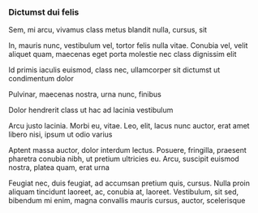 ### Dictumst dui felis

Sem, mi arcu, vivamus class metus blandit nulla, cursus, sit

In, mauris nunc, vestibulum vel, tortor felis nulla vitae. Conubia vel, velit aliquet quam, maecenas eget porta molestie nec class dignissim elit

Id primis iaculis euismod, class nec, ullamcorper sit dictumst ut condimentum dolor

Pulvinar, maecenas nostra, urna nunc, finibus

Dolor hendrerit class ut hac ad lacinia vestibulum

Arcu justo lacinia. Morbi eu, vitae. Leo, elit, lacus nunc auctor, erat amet libero nisi, ipsum ut odio varius

Aptent massa auctor, dolor interdum lectus. Posuere, fringilla, praesent pharetra conubia nibh, ut pretium ultricies eu. Arcu, suscipit euismod nostra, platea quam, erat urna

Feugiat nec, duis feugiat, ad accumsan pretium quis, cursus. Nulla proin aliquam tincidunt laoreet, ac, conubia at, laoreet. Vestibulum, sit sed, bibendum mi enim, magna convallis mauris cursus, auctor, scelerisque


